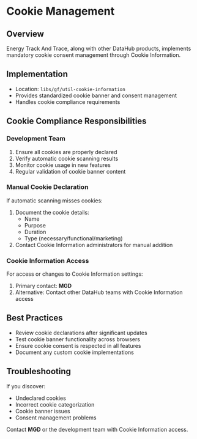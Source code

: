 # Cookie Management

## Overview

Energy Track And Trace, along with other DataHub products, implements mandatory cookie consent management through Cookie Information.

## Implementation

- Location: `libs/gf/util-cookie-information`
- Provides standardized cookie banner and consent management
- Handles cookie compliance requirements

## Cookie Compliance Responsibilities

### Development Team

1. Ensure all cookies are properly declared
2. Verify automatic cookie scanning results
3. Monitor cookie usage in new features
4. Regular validation of cookie banner content

### Manual Cookie Declaration

If automatic scanning misses cookies:

1. Document the cookie details:
   - Name
   - Purpose
   - Duration
   - Type (necessary/functional/marketing)
2. Contact Cookie Information administrators for manual addition

### Cookie Information Access

For access or changes to Cookie Information settings:

1. Primary contact: **MGD**
2. Alternative: Contact other DataHub teams with Cookie Information access

## Best Practices

- Review cookie declarations after significant updates
- Test cookie banner functionality across browsers
- Ensure cookie consent is respected in all features
- Document any custom cookie implementations

## Troubleshooting

If you discover:

- Undeclared cookies
- Incorrect cookie categorization
- Cookie banner issues
- Consent management problems

Contact **MGD** or the development team with Cookie Information access.
